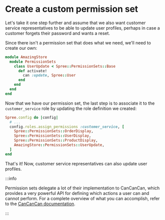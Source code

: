 # Create a custom permission set

Let's take it one step further and assume that we also want customer service representatives to be
able to update user profiles, perhaps in case a customer forgets their password and wants a reset.

Since there isn't a permission set that does what we need, we'll need to create our own:

```ruby title="app/models/amazing\_store/permission\_sets/user\_update.rb"
module AmazingStore
  module PermissionSets
    class UserUpdate < Spree::PermissionSets::Base
      def activate!
        can :update, Spree::User
      end
    end
  end
end
```

Now that we have our permission set, the last step is to associate it to the `customer_service` role
by updating the role definition we created:

```ruby title="config/initializers/spree.rb"
Spree.config do |config|
  # ...
  config.roles.assign_permissions :customer_service, [
    Spree::PermissionSets::OrderDisplay,
    Spree::PermissionSets::UserDisplay,
    Spree::PermissionSets::ProductDisplay,
    AmazingStore::PermissionSets::UserUpdate,
  ]
end
```

That's it! Now, customer service representatives can also update user profiles.

:::info

Permission sets delegate a lot of their implementation to CanCanCan, which provides a very powerful
API for defining which actions a user can and cannot perform. For a complete overview of what you
can accomplish, refer to the [CanCanCan documentation](https://github.com/CanCanCommunity/cancancan).

:::

